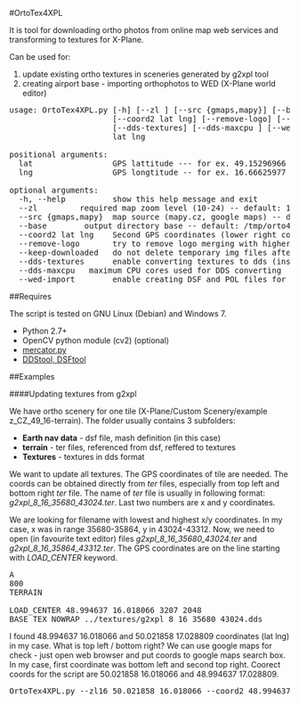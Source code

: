 #OrtoTex4XPL

It is tool for downloading ortho photos from online map web services and
transforming to textures for X-Plane.

Can be used for:
 1. update existing ortho textures in sceneries generated by g2xpl tool
 2. creating airport base - importing orthophotos to WED (X-Plane world editor) 

<pre>
usage: OrtoTex4XPL.py [-h] [--zl <level>] [--src {gmaps,mapy}] [--base <path>]
                      [--coord2 lat lng] [--remove-logo] [--keep-downloaded]
                      [--dds-textures] [--dds-maxcpu <num>] [--wed-import]
                      lat lng

positional arguments:
  lat                 GPS lattitude --- for ex. 49.15296966
  lng                 GPS longtitude -- for ex. 16.66625977

optional arguments:
  -h, --help          show this help message and exit
  --zl <level>        required map zoom level (10-24) -- default: 18
  --src {gmaps,mapy}  map source (mapy.cz, google maps) -- default: gmaps
  --base <path>       output directory base -- default: /tmp/orto4xpl
  --coord2 lat lng    Second GPS coordinates (lower right corner)
  --remove-logo       try to remove logo merging with higher zoom level
  --keep-downloaded   do not delete temporary img files after processing
  --dds-textures      enable converting textures to dds (instead of png)
  --dds-maxcpu <num>  maximum CPU cores used for DDS converting
  --wed-import        enable creating DSF and POL files for import orto to WED
</pre>

##Requires

The script is tested on GNU Linux (Debian) and Windows 7.

* Python 2.7+
* OpenCV python module (cv2) (optional)
* [mercator.py](https://raw.githubusercontent.com/hrldcpr/mercator.py/master/mercator.py)
* [DDStool, DSFtool](http://developer.x-plane.com/tools/xptools/)

##Examples

####Updating textures from g2xpl

We have ortho scenery for one tile (X-Plane/Custom Scenery/example z_CZ_49_16-terrain).
The folder usually contains 3 subfolders:

* **Earth nav data** - dsf file, mash definition (in this case)
* **terrain** - ter files, referenced from dsf, reffered to textures
* **Textures** - textures in dds format

We want to update all textures. The GPS coordinates of tile are needed. 
The coords can be obtained directly from *ter* files, 
especially from top left and bottom right *ter* file.
The name of *ter* file is usually in following format: *g2xpl_8_16_35680_43024.ter*.
Last two numbers are x and y coordinates.

We are looking for filename with lowest and highest x/y coordinates.
In my case, x was in range 35680-35864, y in 43024-43312. 
Now, we need to open (in favourite text editor) files 
*g2xpl_8_16_35680_43024.ter* and *g2xpl_8_16_35864_43312.ter*.
The GPS coordinates are on the line starting with *LOAD_CENTER* keyword.

<pre>
A
800
TERRAIN

LOAD_CENTER 48.994637 16.018066 3207 2048
BASE_TEX_NOWRAP ../textures/g2xpl_8_16_35680_43024.dds
</pre>

I found 48.994637 16.018066 and 50.021858 17.028809 coordinates (lat lng) in my case.
What is top left / bottom right? We can use google maps for check - just open web browser
and put coords to google maps search box. In my case, first coordinate was bottom left
and second top right. Coorect coords for the script are 50.021858 16.018066 and 48.994637 17.028809.

<pre>
OrtoTex4XPL.py --zl16 50.021858 16.018066 --coord2 48.994637 17.028809 --keep-downloaded
</pre>

